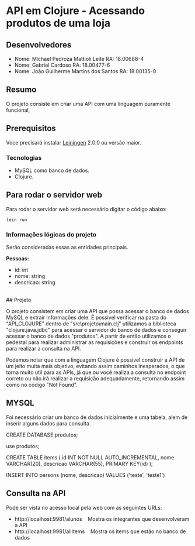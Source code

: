 # API em Clojure - Acessando produtos de uma loja

## Desenvolvedores
- Nome: Michael Pedroza Mattioli Leite      RA: 18.00688-4
- Nome: Gabriel Cardoso                     RA: 18.00477-6
- Nome: João Guilherme Martins dos Santos   RA: 18.00135-0

## Resumo
O projeto consiste em criar uma API com uma linguagem puramente funcional, 
## Prerequisitos

Voce precisará instalar [Leiningen][] 2.0.0 ou versão maior.

[leiningen]: https://github.com/technomancy/leiningen

### Tecnologias

- MySQL como banco de dados.
- Clojure.

## Para rodar o servidor web

Para rodar o servidor web será necessário digitar o código abaixo:

    lein run

### Informações lógicas do projeto
Serão consideradas essas as entidades principais.

**Pessoas:**
<br>
- id: int
- nome: string
- descricao: string
</br>
## Projeto

O projeto consistem em criar uma API que possa acessar o banco de dados MySQL e extrair informações dele. É possivel verificar na pasta do "API_CLOJURE" dentro de "src\projeto\main.clj" utilizamos a biblioteca "clojure.java.jdbc" para acessar o servidor do banco de dados e conseguir acessar o banco de dados "produtos". A partir de então utilizamos o pedestal para realizar administrar as requisições e construir os endpoints para realizar a consulta na API.

Podemos notar que com a linguagem Clojure é possivel construir a API de um jeito muita mais objetivo, evitando assim caminhos inesperados, o que torna muito util para as APIs, já que ou você realiza a consulta no endpoint correto ou não irá realizar a requisição adequadamente, retornando assim como no código "Not Found".

## MYSQL

Foi necessário criar um banco de dados inicialmente e uma tabela, alem de inserir alguns dados para consulta.

CREATE DATABASE produtos;

use produtos;

CREATE TABLE items (
    id INT NOT NULL AUTO_INCREMENTAL,
    nome VARCHAR(20),
    descricao VARCHAR(55),
    PRIMARY KEY(id)
);

INSERT INTO persons (nome, descricao)
VALUES ('teste', 'teste1')

## Consulta na API 

Pode ser vista no acesso local pela web com as seguintes URLs: 
<br>
- http://localhost:9981/alunos
&nbsp;&nbsp;&nbsp;Mostra os integrantes que desenvolveram a API
- http://localhost:9981/allItems
&nbsp;&nbsp;&nbsp;Mostra os items que estão no banco de dados
</br>